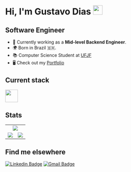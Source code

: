 # **Hi, I'm Gustavo Dias** <img src="https://raw.githubusercontent.com/hussainweb/hussainweb/main/icons/wave.gif" width="30">

## Software Engineer
* 💼 Currently working as a **Mid-level Backend Engineer**.
* 🌍 Born in Brazil 🇧🇷.
* 📚 Computer Science Student at [UFJF](https://www2.ufjf.br/ufjf/)
* 🖥️ Check out my [Portfolio](https://www.gustavodiasa.dev/)

## Current stack  
<div>  
  <img src="https://skillicons.dev/icons?i=go,typescript,nest,nodejs,elixir,aws,terraform,kubernetes,react,next" height="40" />
</div>

## Stats  
<table>
  <tr>
    <td colspan="2" align="center">
      <img src="http://github-profile-summary-cards.vercel.app/api/cards/profile-details?username=charmingruby&theme=github_dark" />
    </td>
  </tr>

  <tr></tr>

  <tr>
    <td>
      <img src="http://github-profile-summary-cards.vercel.app/api/cards/repos-per-language?username=charmingruby&theme=github_dark" />
    </td>
    <td>
      <img src="https://github-profile-summary-cards.vercel.app/api/cards/most-commit-language?username=charmingruby&theme=github_dark" />
    </td>
  </tr>
</table>

## Find me elsewhere
[![Linkedin Badge](https://img.shields.io/badge/-Linkedin-0e76a8?style=for-the-badge&logo=Linkedin&logoColor=fff&link=https://www.linkedin.com/in/gustavo-dias21/)](https://www.linkedin.com/in/gustavo-dias21/) 
[![Gmail Badge](https://img.shields.io/badge/-Email-EA4335?style=for-the-badge&logo=Gmail&logoColor=fff&link=mailto:gustavodiasa2121@gmail.com)](gustavodiasa2121@gmail.com)
